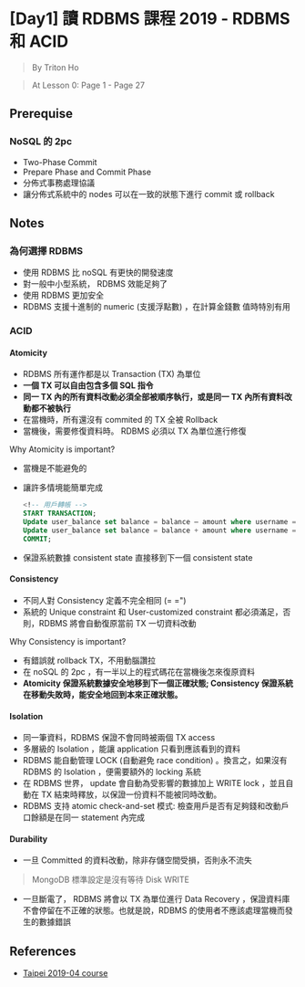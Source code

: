 # [Day1] 讀 RDBMS 課程 2019 - RDBMS 和 ACID

> By Triton Ho

> At Lesson 0: Page 1 - Page 27

## Prerequise

### NoSQL 的 2pc

- Two-Phase Commit
- Prepare Phase and Commit Phase
- 分佈式事務處理協議
- 讓分佈式系統中的 nodes 可以在一致的狀態下進行 commit 或 rollback

## Notes

### 為何選擇 RDBMS

- 使用 RDBMS 比 noSQL 有更快的開發速度 
- 對一般中小型系統， RDBMS 效能足夠了 
- 使用 RDBMS 更加安全
- RDBMS 支援十進制的 numeric (支援浮點數) ，在計算金錢數 值時特別有用

### ACID

#### Atomicity

- RDBMS 所有運作都是以 Transaction (TX) 為單位
- **一個 TX 可以自由包含多個 SQL 指令**
- **同一 TX 內的所有資料改動必須全部被順序執行，或是同一 TX 內所有資料改動都不被執行**
- 在當機時，所有還沒有 commited 的 TX 全被 Rollback
- 當機後，需要修復資料時。 RDBMS 必須以 TX 為單位進行修復

Why Atomicity is important?

- 當機是不能避免的
- 讓許多情境能簡單完成

    ```sql
    <!-- 用戶轉帳 -->
    START TRANSACTION;
    Update user_balance set balance = balance – amount where username = 'UserA'; 
    Update user_balance set balance = balance + amount where username = 'UserB'; 
    COMMIT;
    ```
- 保證系統數據 consistent state 直接移到下一個 consistent state

#### Consistency

- 不同人對 Consistency 定義不完全相同 (= =")
- 系統的 Unique constraint 和 User-customized constraint 都必須滿足，否則，RDBMS 將會自動復原當前 TX 一切資料改動

Why Consistency is important?

- 有錯誤就 rollback TX，不用動腦讚拉
- 在 noSQL 的 2pc ，有一半以上的程式碼花在當機後怎來復原資料
- **Atomicity 保證系統數據安全地移到下一個正確狀態; Consistency 保證系統在移動失敗時，能安全地回到本來正確狀態。**

#### Isolation

- 同一筆資料，RDBMS 保證不會同時被兩個 TX access
- 多層級的 Isolation ，能讓 application 只看到應該看到的資料
- RDBMS 能自動管理 LOCK (自動避免 race condition) 。換言之，如果沒有 RDBMS 的 Isolation ，便需要額外的 locking 系統
- 在 RDBMS 世界， update 會自動為受影響的數據加上 WRITE lock ，並且自動在 TX 結束時釋放，以保證一份資料不能被同時改動。
- RDBMS 支持 atomic check-and-set 模式: 檢查用戶是否有足夠錢和改動戶口餘額是在同一 statement 內完成

#### Durability

- 一旦 Committed 的資料改動，除非存儲空間受損，否則永不流失

>  MongoDB 標準設定是沒有等待 Disk WRITE 

- 一旦斷電了， RDBMS 將會以 TX 為單位進行 Data Recovery ，保證資料庫不會停留在不正確的狀態。也就是說，RDBMS 的使用者不應該處理當機而發生的數據錯誤

## References

- [Taipei 2019-04 course](https://github.com/TritonHo/slides/tree/master/Taipei%202019-04%20course)


